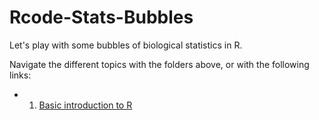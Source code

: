 # Rcode-Stats-Bubbles
Let's play with some bubbles of biological statistics in R.

Navigate the different topics with the folders above, or with the following links:
* 1. [Basic introduction to R](https://github.com/timotheenivalis/Rcode-Stats-Bubbles/tree/r-intro/1.IntroToR)
